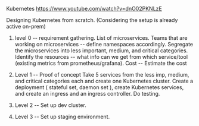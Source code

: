 Kubernetes
https://www.youtube.com/watch?v=dnO02PKNLzE

Designing Kubernetes from scratch. (Considering the setup is already active on-prem)
1) level 0 -- requirement gathering.
List of microservices.
Teams that are working on microservices -- define namespaces accordingly.
Segregate the microservices into less important, medium, and critical categories.
Identify the resources -- what info can we get from which service/tool (existing metrics from prometheus/grafana).
Cost -- Estimate the cost

2) Level 1 -- Proof of concept
Take 5 services from the less imp, medium, and critical categories each and create one Kubernetes cluster.
Create a deployment ( stateful set, daemon set ), create Kubernetes services, and create an ingress and an ingress controller.
Do testing. 

3) Level 2 -- Set up dev cluster.

4) Level 3 -- Set up staging environment.

